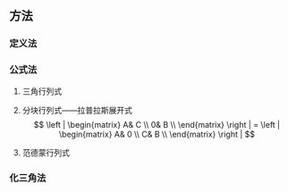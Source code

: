 ## 方法
### 定义法

### 公式法
1. 三角行列式
2. 分块行列式——拉普拉斯展开式
$$
\left | \begin{matrix}
A& C \\
0& B \\
\end{matrix} \right | 
=
\left | \begin{matrix}
A& 0 \\
C& B \\
\end{matrix} \right | 
$$

3. 范德蒙行列式

### 化三角法